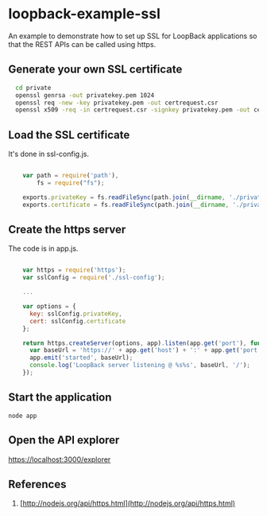 # loopback-example-ssl

An example to demonstrate how to set up SSL for LoopBack applications so that
the REST APIs can be called using https.

## Generate your own SSL certificate

```sh
  cd private
  openssl genrsa -out privatekey.pem 1024
  openssl req -new -key privatekey.pem -out certrequest.csr
  openssl x509 -req -in certrequest.csr -signkey privatekey.pem -out certificate.pem
```

## Load the SSL certificate

It's done in ssl-config.js.

```js

    var path = require('path'),
        fs = require("fs");

    exports.privateKey = fs.readFileSync(path.join(__dirname, './private/privatekey.pem')).toString();
    exports.certificate = fs.readFileSync(path.join(__dirname, './private/certificate.pem')).toString();
```

## Create the https server

The code is in app.js.

```js

    var https = require('https');
    var sslConfig = require('./ssl-config');

    ...

    var options = {
      key: sslConfig.privateKey,
      cert: sslConfig.certificate
    };

    return https.createServer(options, app).listen(app.get('port'), function() {
      var baseUrl = 'https://' + app.get('host') + ':' + app.get('port');
      app.emit('started', baseUrl);
      console.log('LoopBack server listening @ %s%s', baseUrl, '/');
    });
```

## Start the application

    node app

## Open the API explorer

[https://localhost:3000/explorer](https://localhost:3000/explorer)

## References

1. [http://nodejs.org/api/https.html](http://nodejs.org/api/https.html)

